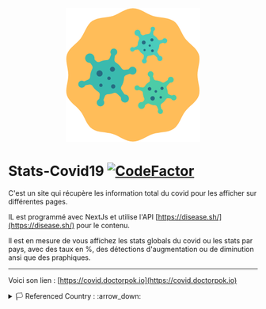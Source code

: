 <div align="center">
  <img src="https://github.com/DoctorPok42/Covid-Bot/blob/main/assets/logo.png" />
</div>

# Stats-Covid19 [![CodeFactor](https://www.codefactor.io/repository/github/doctorpok42/stats-covid19/badge)](https://www.codefactor.io/repository/github/doctorpok42/stats-covid19)

C'est un site qui récupère les information total du covid pour les afficher sur différentes pages.

IL est programmé avec NextJs et utilise l'API [https://disease.sh/](https://disease.sh/) pour le contenu.

Il est en mesure de vous affichez les stats globals du covid ou les stats par pays, avec des taux en %, des détections d'augmentation ou de diminution ansi que des praphiques.

<hr />

Voici son lien : [https://covid.doctorpok.io](https://covid.doctorpok.io)

<details>
  <summary>🏳️ Referenced Country : :arrow_down:</summary>
 <br />
France,
US,
United Kingdom,
China,
India,
Japan,
Canada,
Germany,
Spain,
Russia,
South Korea,
Egypt,
Australia,
Italy,
Greece,
Israel,
Palestine,
Liechtenstein,
Cameroon,
South Africa,
Brazil,
Ireland,
New Zealand,
French Polynesia,
Mexico,
Seychelles,
Algeria,
Tunisia,
Portugal,
Denmark,
Afghanistan,
Iran,
Iceland,
Philippines,
Thailand,
Switzerland,
Tunisia,
Botswana,
Mauritius,
Belgium,
Bhutan,
Kuwait,
Ecuador,
Namibia,
Senegal,
Sweden,
Norway,
Finland,
Netherlands,
Austria,
</details>

